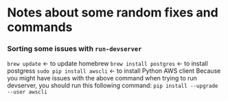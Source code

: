 # Notes about some random fixes and commands

### Sorting some issues with `run-devserver`

`brew update` <- to update homebrew
`brew install postgres` <- to install postgress
`sudo pip install awscli` <- to install Python AWS client
Because you might have issues with the above command when trying to run devserver, you should run this following command:
`pip install --upgrade --user awscli`
